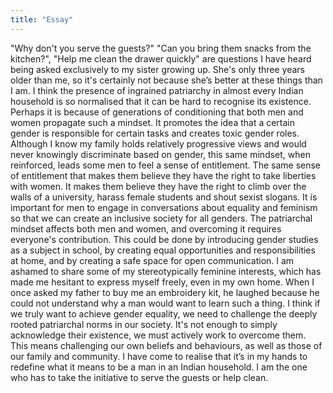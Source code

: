```yaml
---
title: "Essay"
---
```


"Why don't you serve the guests?" "Can you bring them snacks from the kitchen?", "Help me
clean the drawer quickly" are questions I have heard being asked exclusively to my sister
growing up.
She's only three years older than me, so it's certainly not because she’s better at these things than
I am.
I think the presence of ingrained patriarchy in almost every Indian household is so normalised
that it can be hard to recognise its existence. Perhaps it is because of generations of conditioning
that both men and women propagate such a mindset.
It promotes the idea that a certain gender is responsible for certain tasks and creates toxic gender
roles.
Although I know my family holds relatively progressive views and would never knowingly
discriminate based on gender, this same mindset, when reinforced, leads some men to feel a
sense of entitlement. The same sense of entitlement that makes them believe they have the right
to take liberties with women.
It makes them believe they have the right to climb over the walls of a university, harass female
students and shout sexist slogans.
It is important for men to engage in conversations about equality and feminism so that we can
create an inclusive society for all genders. The patriarchal mindset affects both men and women,
and overcoming it requires everyone's contribution. This could be done by introducing gender
studies as a subject in school, by creating equal opportunities and responsibilities at home, and
by creating a safe space for open communication.
I am ashamed to share some of my stereotypically feminine interests, which has made me
hesitant to express myself freely, even in my own home. When I once asked my father to buy me
an embroidery kit, he laughed because he could not understand why a man would want to learn
such a thing.
I think if we truly want to achieve gender equality, we need to challenge the deeply rooted
patriarchal norms in our society. It's not enough to simply acknowledge their existence, we must
actively work to overcome them. This means challenging our own beliefs and behaviours, as
well as those of our family and community.
I have come to realise that it’s in my hands to redefine what it means to be a man in an Indian
household. I am the one who has to take the initiative to serve the guests or help clean.
